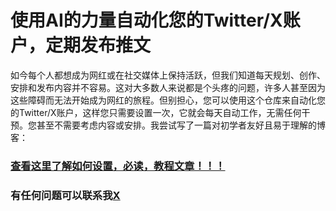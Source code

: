 # 使用AI的力量自动化您的Twitter/X账户，定期发布推文

如今每个人都想成为网红或在社交媒体上保持活跃，但我们知道每天规划、创作、安排和发布内容并不容易。这对大多数人来说都是个头疼的问题，许多人甚至因为这些障碍而无法开始成为网红的旅程。但别担心，您可以使用这个仓库来自动化您的Twitter/X账户，这样您只需要设置一次，它就会每天自动工作，无需任何干预。您甚至不需要考虑内容或安排。我尝试写了一篇对初学者友好且易于理解的博客：

### [查看这里了解如何设置，必读，教程文章！！！](https://immense-cornet-074.notion.site/X-Twitter-bot-24e9cbb1c861801caef8d7b664ccbafc)

### 有任何问题可以联系我[X](https://x.com/JNHFlow21)
